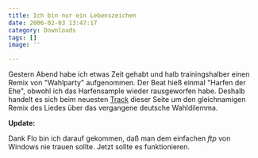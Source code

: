 ```yaml
---
title: Ich bin nur ein Lebenszeichen
date: 2006-02-03 13:47:17
category: Downloads
tags: []
image: ''

---
```


Gestern Abend habe ich etwas Zeit gehabt und halb trainingshalber einen Remix von "Wahlparty" aufgenommen. Der Beat hieß einmal "Harfen der Ehe", obwohl ich das Harfensample wieder rausgeworfen habe. Deshalb handelt es sich beim neuesten [Track](/downloads) dieser Seite um den gleichnamigen Remix des Liedes über das vergangene deutsche Wahldilemma.  

  

**Update:**  

Dank Flo bin ich darauf gekommen, daß man dem einfachen *ftp* von Windows nie trauen sollte. Jetzt sollte es funktionieren.
